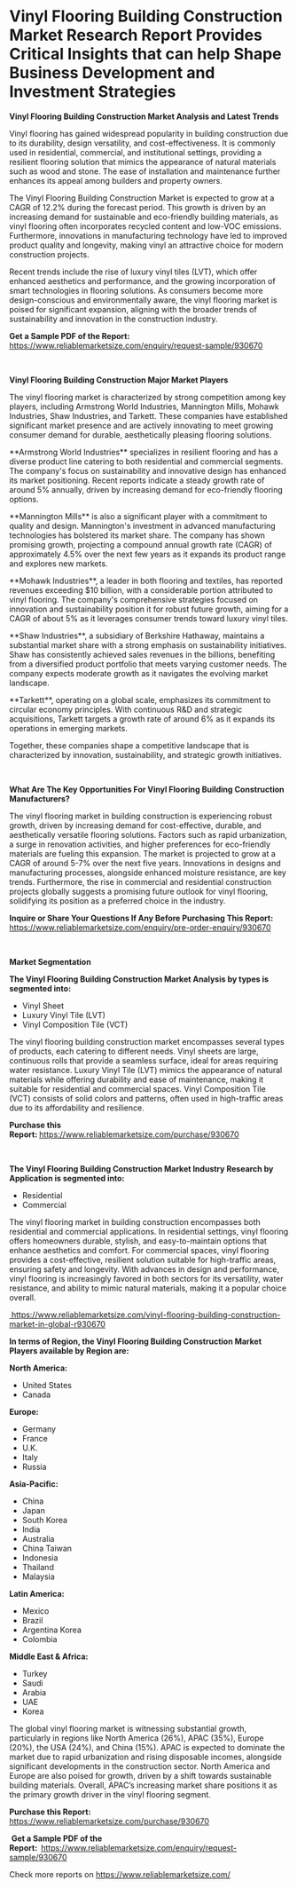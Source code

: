 <p><h1>Vinyl Flooring Building Construction Market Research Report Provides Critical Insights that can help Shape Business Development and Investment Strategies</h1></p><p><strong>Vinyl Flooring Building Construction Market Analysis and Latest Trends</strong></p>
<p><p>Vinyl flooring has gained widespread popularity in building construction due to its durability, design versatility, and cost-effectiveness. It is commonly used in residential, commercial, and institutional settings, providing a resilient flooring solution that mimics the appearance of natural materials such as wood and stone. The ease of installation and maintenance further enhances its appeal among builders and property owners.</p><p>The Vinyl Flooring Building Construction Market is expected to grow at a CAGR of 12.2% during the forecast period. This growth is driven by an increasing demand for sustainable and eco-friendly building materials, as vinyl flooring often incorporates recycled content and low-VOC emissions. Furthermore, innovations in manufacturing technology have led to improved product quality and longevity, making vinyl an attractive choice for modern construction projects.</p><p>Recent trends include the rise of luxury vinyl tiles (LVT), which offer enhanced aesthetics and performance, and the growing incorporation of smart technologies in flooring solutions. As consumers become more design-conscious and environmentally aware, the vinyl flooring market is poised for significant expansion, aligning with the broader trends of sustainability and innovation in the construction industry.</p></p>
<p><strong>Get a Sample PDF of the Report:&nbsp;</strong> <a href="https://www.reliablemarketsize.com/enquiry/request-sample/930670?utm_campaign=2925&utm_medium=2&utm_source=Github&utm_content=ia&utm_term=21032025&utm_id=vinyl-flooring-building-construction">https://www.reliablemarketsize.com/enquiry/request-sample/930670</a></p>
<p>&nbsp;</p>
<p><strong>Vinyl Flooring Building Construction Major Market Players</strong></p>
<p><p>The vinyl flooring market is characterized by strong competition among key players, including Armstrong World Industries, Mannington Mills, Mohawk Industries, Shaw Industries, and Tarkett. These companies have established significant market presence and are actively innovating to meet growing consumer demand for durable, aesthetically pleasing flooring solutions.</p><p>**Armstrong World Industries** specializes in resilient flooring and has a diverse product line catering to both residential and commercial segments. The company's focus on sustainability and innovative design has enhanced its market positioning. Recent reports indicate a steady growth rate of around 5% annually, driven by increasing demand for eco-friendly flooring options.</p><p>**Mannington Mills** is also a significant player with a commitment to quality and design. Mannington's investment in advanced manufacturing technologies has bolstered its market share. The company has shown promising growth, projecting a compound annual growth rate (CAGR) of approximately 4.5% over the next few years as it expands its product range and explores new markets.</p><p>**Mohawk Industries**, a leader in both flooring and textiles, has reported revenues exceeding $10 billion, with a considerable portion attributed to vinyl flooring. The company's comprehensive strategies focused on innovation and sustainability position it for robust future growth, aiming for a CAGR of about 5% as it leverages consumer trends toward luxury vinyl tiles.</p><p>**Shaw Industries**, a subsidiary of Berkshire Hathaway, maintains a substantial market share with a strong emphasis on sustainability initiatives. Shaw has consistently achieved sales revenues in the billions, benefiting from a diversified product portfolio that meets varying customer needs. The company expects moderate growth as it navigates the evolving market landscape.</p><p>**Tarkett**, operating on a global scale, emphasizes its commitment to circular economy principles. With continuous R&D and strategic acquisitions, Tarkett targets a growth rate of around 6% as it expands its operations in emerging markets. </p><p>Together, these companies shape a competitive landscape that is characterized by innovation, sustainability, and strategic growth initiatives.</p></p>
<p>&nbsp;</p>
<p><strong>What Are The Key Opportunities For Vinyl Flooring Building Construction Manufacturers?</strong></p>
<p><p>The vinyl flooring market in building construction is experiencing robust growth, driven by increasing demand for cost-effective, durable, and aesthetically versatile flooring solutions. Factors such as rapid urbanization, a surge in renovation activities, and higher preferences for eco-friendly materials are fueling this expansion. The market is projected to grow at a CAGR of around 5-7% over the next five years. Innovations in designs and manufacturing processes, alongside enhanced moisture resistance, are key trends. Furthermore, the rise in commercial and residential construction projects globally suggests a promising future outlook for vinyl flooring, solidifying its position as a preferred choice in the industry.</p></p>
<p><strong>Inquire or Share Your Questions If Any Before Purchasing This Report:</strong> <a href="https://www.reliablemarketsize.com/enquiry/pre-order-enquiry/930670?utm_campaign=2925&utm_medium=2&utm_source=Github&utm_content=ia&utm_term=21032025&utm_id=vinyl-flooring-building-construction">https://www.reliablemarketsize.com/enquiry/pre-order-enquiry/930670</a></p>
<p>&nbsp;</p>
<p><strong>Market Segmentation</strong></p>
<p><strong>The Vinyl Flooring Building Construction Market Analysis by types is segmented into:</strong></p>
<p><ul><li>Vinyl Sheet</li><li>Luxury Vinyl Tile (LVT)</li><li>Vinyl Composition Tile (VCT)</li></ul></p>
<p><p>The vinyl flooring building construction market encompasses several types of products, each catering to different needs. Vinyl sheets are large, continuous rolls that provide a seamless surface, ideal for areas requiring water resistance. Luxury Vinyl Tile (LVT) mimics the appearance of natural materials while offering durability and ease of maintenance, making it suitable for residential and commercial spaces. Vinyl Composition Tile (VCT) consists of solid colors and patterns, often used in high-traffic areas due to its affordability and resilience.</p></p>
<p><strong>Purchase this Report:&nbsp;</strong><a href="https://www.reliablemarketsize.com/purchase/930670?utm_campaign=2925&utm_medium=2&utm_source=Github&utm_content=ia&utm_term=21032025&utm_id=vinyl-flooring-building-construction">https://www.reliablemarketsize.com/purchase/930670</a></p>
<p>&nbsp;</p>
<p><strong>The Vinyl Flooring Building Construction Market Industry Research by Application is segmented into:</strong></p>
<p><ul><li>Residential</li><li>Commercial</li></ul></p>
<p><p>The vinyl flooring market in building construction encompasses both residential and commercial applications. In residential settings, vinyl flooring offers homeowners durable, stylish, and easy-to-maintain options that enhance aesthetics and comfort. For commercial spaces, vinyl flooring provides a cost-effective, resilient solution suitable for high-traffic areas, ensuring safety and longevity. With advances in design and performance, vinyl flooring is increasingly favored in both sectors for its versatility, water resistance, and ability to mimic natural materials, making it a popular choice overall.</p></p>
<p><a href="https://www.reliablemarketsize.com/vinyl-flooring-building-construction-market-in-global-r930670?utm_campaign=2925&utm_medium=2&utm_source=Github&utm_content=ia&utm_term=21032025&utm_id=vinyl-flooring-building-construction">&nbsp;https://www.reliablemarketsize.com/vinyl-flooring-building-construction-market-in-global-r930670</a></p>
<p><strong>In terms of Region, the Vinyl Flooring Building Construction Market Players available by Region are:</strong></p>
<p>
    <p> <strong> North America: </strong>
        <ul>
            <li>United States</li>
            <li>Canada</li>
        </ul>
        </p> 
    <p> <strong> Europe: </strong>
        <ul>
            <li>Germany</li>
            <li>France</li>
            <li>U.K.</li>
            <li>Italy</li>
            <li>Russia</li>
        </ul>
        </p> 
    <p> <strong> Asia-Pacific: </strong>
        <ul>
            <li>China</li>
            <li>Japan</li>
            <li>South Korea</li>
            <li>India</li>
            <li>Australia</li>
            <li>China Taiwan</li>
            <li>Indonesia</li>
            <li>Thailand</li>
            <li>Malaysia</li>
        </ul>
        </p> 
    <p> <strong> Latin America: </strong>
        <ul>
            <li>Mexico</li>
            <li>Brazil</li>
            <li>Argentina Korea</li>
            <li>Colombia</li>
        </ul>
        </p> 
    <p> <strong> Middle East & Africa: </strong>
        <ul>
            <li>Turkey</li>
            <li>Saudi</li>
            <li>Arabia</li>
            <li>UAE</li>
            <li>Korea</li>
        </ul>
    </p>
    </p>
<p><p>The global vinyl flooring market is witnessing substantial growth, particularly in regions like North America (26%), APAC (35%), Europe (20%), the USA (24%), and China (15%). APAC is expected to dominate the market due to rapid urbanization and rising disposable incomes, alongside significant developments in the construction sector. North America and Europe are also poised for growth, driven by a shift towards sustainable building materials. Overall, APAC’s increasing market share positions it as the primary growth driver in the vinyl flooring segment.</p></p>
<p><strong>Purchase this Report: </strong><a href="https://www.reliablemarketsize.com/purchase/930670?utm_campaign=2925&utm_medium=2&utm_source=Github&utm_content=ia&utm_term=21032025&utm_id=vinyl-flooring-building-construction">https://www.reliablemarketsize.com/purchase/930670</a></p>
<p>&nbsp;<strong>Get a Sample PDF of the Report:&nbsp;&nbsp;</strong><a href="https://www.reliablemarketsize.com/enquiry/request-sample/930670?utm_campaign=2925&utm_medium=2&utm_source=Github&utm_content=ia&utm_term=21032025&utm_id=vinyl-flooring-building-construction">https://www.reliablemarketsize.com/enquiry/request-sample/930670</a></p>
<p><strong></strong></p>
<p>Check more reports on <a href="https://www.reliablemarketsize.com/?utm_campaign=2925&utm_medium=2&utm_source=Github&utm_content=ia&utm_term=21032025&utm_id=vinyl-flooring-building-construction">https://www.reliablemarketsize.com/</a></p>